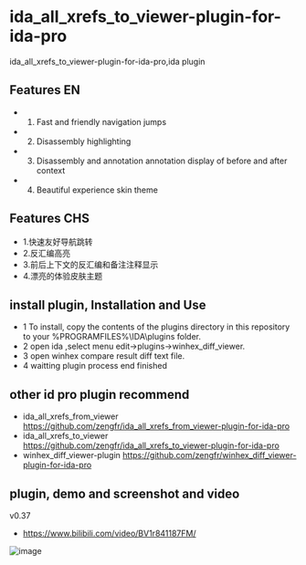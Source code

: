# ida_all_xrefs_to_viewer-plugin-for-ida-pro
ida_all_xrefs_to_viewer-plugin-for-ida-pro,ida plugin

## Features EN ##
- 1. Fast and friendly navigation jumps
- 2. Disassembly highlighting
- 3. Disassembly and annotation annotation display of before and after context
- 4. Beautiful experience skin theme

## Features CHS ##
- 1.快速友好导航跳转
- 2.反汇编高亮
- 3.前后上下文的反汇编和备注注释显示
- 4.漂亮的体验皮肤主题

## install plugin, Installation and Use ##

- 1 To install, copy the contents of the plugins directory in this repository to your %PROGRAMFILES%\IDA\plugins folder. 
- 2 open ida ,select menu edit->plugins->winhex_diff_viewer.
- 3 open winhex compare result diff text file.
- 4 waitting plugin process end finished

## other id pro plugin recommend ##
- ida_all_xrefs_from_viewer https://github.com/zengfr/ida_all_xrefs_from_viewer-plugin-for-ida-pro
- ida_all_xrefs_to_viewer https://github.com/zengfr/ida_all_xrefs_to_viewer-plugin-for-ida-pro
- winhex_diff_viewer-plugin https://github.com/zengfr/winhex_diff_viewer-plugin-for-ida-pro

## plugin, demo and screenshot and video ##

v0.37
- https://www.bilibili.com/video/BV1r841187FM/

![image](https://user-images.githubusercontent.com/9524903/202171612-34732d74-f610-42b4-b5df-34e097493a9d.png)
